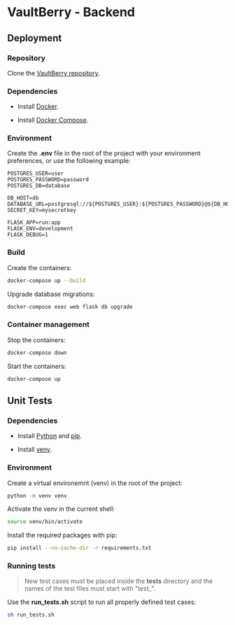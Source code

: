 # VaultBerry - Backend

## Deployment

### Repository

Clone the [VaultBerry repository](https://github.com/Alexian123/VaultBerry).

### Dependencies

- Install [Docker](https://www.docker.com/).

- Install [Docker Compose](https://docs.docker.com/compose/).

### Environment

Create the **.env** file in the root of the project with your environment preferences, or use the following example:

```
POSTGRES_USER=user
POSTGRES_PASSWORD=password
POSTGRES_DB=database

DB_HOST=db
DATABASE_URL=postgresql://${POSTGRES_USER}:${POSTGRES_PASSWORD}@${DB_HOST}/${POSTGRES_DB}
SECRET_KEY=mysecretkey

FLASK_APP=run:app
FLASK_ENV=development
FLASK_DEBUG=1
```

### Build

Create the containers:

```sh
docker-compose up --build
```

Upgrade database migrations:
```sh
docker-compose exec web flask db upgrade
```

### Container management

Stop the containers:
```sh
docker-compose down
```

Start the containers:
```sh
docker-compose up
```

## Unit Tests

### Dependencies

- Install [Python](https://www.python.org/) and [pip](https://pypi.org/project/pip/).

- Install [venv](https://docs.python.org/3/library/venv.html).

### Environment

Create a virtual environemnt (venv) in the root of the project:

```sh
python -m venv venv
```

Activate the venv in the current shell:

```sh
source venv/bin/activate
```

Install the required packages with pip:

```sh
pip install --no-cache-dir -r requirements.txt
```

### Running tests

> New test cases must be placed inside the **tests** directory and the names of the test files must start with "test_".

Use the **run_tests.sh** script to run all properly defined test cases:

```sh
sh run_tests.sh
```

